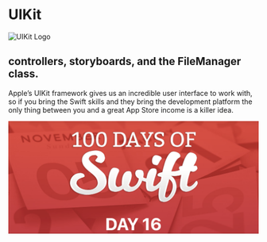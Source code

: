 # UIKit

![UIKit Logo](https://cdn3.iconfinder.com/data/icons/logos-and-brands-adobe/512/349_Uikit-512.png)

##  controllers, storyboards, and the FileManager class.

Apple’s UIKit framework gives us an incredible user interface to work with, so if you bring the Swift skills and they bring the development platform the only thing between you and a great App Store income is a killer idea.

![Page 1](day16.png)
